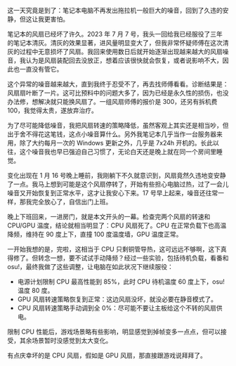 这一天究竟是到了：笔记本电脑不再发出拖拉机一般巨大的噪音，回到了久违的安静，但这让我更害怕。

笔记本的风扇已经坏了许久。2023 年 7 月 7 号，我头一回给我已经服役了三年的笔记本清灰。清灰的效果显著，进风量明显变大了，但我非常怀疑师傅在这次清灰的过程中无意损坏了风扇。我回来使用数日后就开始逐渐出现越来越大的风扇噪音，我认为是风扇装配回去没放正，想着应该很快就会恢复，或者说影响不大，因此也一直没有管它。

这个异常的噪音越来越大，直到我终于忍受不了，再去找师傅看看。诊断结果是：风扇扇叶断了一片。这可比预料中的问题大多了，因为已经是永久性的损伤，也没办法修，想解决就只能换风扇了。一组风扇师傅的报价是 300，还另有拆机费 100，我觉得太贵，遂放弃治疗。

为了尽可能降低噪音，我把风扇转速的策略降低，虽然客观上其实还是相当吵，但出于舍不得花这笔钱，这点小噪音算什么。另外我笔记本几乎当作一台服务器来用，除了大约每月一次的 Windows 更新之外，几乎是 7x24h 开机的。长此以往，这个噪音我也早已强迫自己习惯了，无论白天还是晚上就在同一个房间里睡觉。

变化出现在 1 月 16 号晚上睡前，我刚躺下不久就意识到，风扇竟然久违地变安静了一点。我马上想到可能是这个风扇停转了，开始有些担心电脑过热，过了一会儿噪音又开始恢复到正常水平，这才让我安心下来。17 号早上起来，噪音还往常一样，那我完全放心了，自信出门上班。

晚上下班回来，一进房门，就是本文开头的一幕。检查完两个风扇的转速和 CPU/GPU 温度，结论就相当明显了：CPU 风扇死了。CPU 在正常负载下也高温降频，维持在 90 度上下，直撞 100 度温度墙，GPU 温度正常。

一开始我想的是，完啦，这相当于 CPU 只剩铜管导热，这可远远不够啊，这下真得修了。但转念一想，要不试试手动降频？经过一些实验，包括待机负载，看番和 osu!，最终我做了这些调整，让电脑在如此状况下继续服役：

- 电源计划限制 CPU 最高性能到 85%，此时 CPU 待机温度 60 度上下，osu! 温度 80 度。
- GPU 风扇转速策略恢复到正常：这边风扇没坏，就没必要在静音模式了。
- CPU 风扇转速策略手动调到全 0%：尽可能不要让主板给这个不转的风扇供电。

限制 CPU 性能后，游戏场景略有些影响，明显感觉到掉帧变多一点点，但可以接受，其余场景暂时没感觉到太大变化。

有点庆幸坏的是 CPU 风扇，假如是 GPU 风扇，那直接跟游戏说拜拜了。